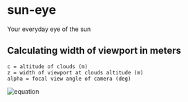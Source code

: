# sun-eye
Your everyday eye of the sun


## Calculating width of viewport in meters
```
c = altitude of clouds (m)
z = width of viewport at clouds altitude (m)
alpha = focal view angle of camera (deg)
```
![equation](http://www.sciweavers.org/tex2img.php?eq=z=\frac{c*tan(\alpha)}{2}&bc=White&fc=Black&im=jpg&fs=12&ff=arev&edit=)
